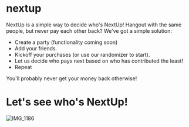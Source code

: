 # nextup

NextUp is a simple way to decide who's NextUp! 
Hangout with the same people, but never pay each other back?
We've got a simple solution:
- Create a party (functionality coming soon)
- Add your friends.
- Kickoff your purchases (or use our randomizer to start).
- Let us decide who pays next based on who has contributed the least!
- Repeat

You'll probably never get your money back otherwise!
# Let's see who's NextUp!
![IMG_1186](https://user-images.githubusercontent.com/71955336/128224250-c86d3a9b-a440-4892-9b80-0cedab024ceb.PNG)

